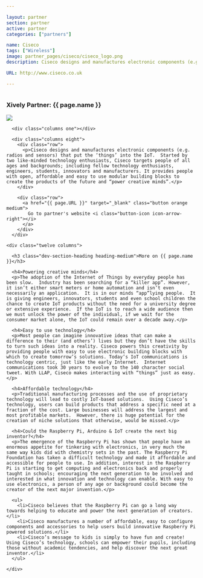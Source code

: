 ```yaml
---

layout: partner
section: partner
active: partner
categories: ["partners"]

name: Ciseco
tags: ["Wireless"]
image: partner_pages/ciseco/ciseco_logo.png
description: Ciseco designs and manufactures electronic components (e.g. radios and sensors) that put the ‘things’ into the IoT.

URL: http://www.ciseco.co.uk

---
```




<section class="dev-center">

  <section class="row">
    <div class="twelve columns">
      <h1 class="big-heading font-light key-message">Xively Partner: <strong>{{ page.name }}</strong></h1>
    </div>
  </section>

  <section class="row">
      <div class="columns three">
        <img src="{{ page.image | asset_path }}" />   
      </div>

      <div class="columns one"></div>

      <div class="columns eight">        
        <div class="row">
          <p>Ciseco designs and manufactures electronic components (e.g. radios and sensors) that put the ‘things’ into the IoT.  Started by two like-minded technology enthusiasts, Ciseco targets people of all ages and backgrounds; including fellow technology enthusiasts, engineers, students, innovators and manufacturers. It provides people with open, affordable and easy to use modular building blocks to create the products of the future and “power creative minds”.</p>
        </div>

        <div class="row">
          <a href="{{ page.URL }}" target="_blank" class="button orange medium">
            Go to partner's website <i class="button-icon icon-arrow-right"></i>
          </a>
        </div>
      </div>
  </section>

  <section class="dev-center row">

    <div class="twelve columns">

      <h3 class="dev-section-heading heading-medium">More on {{ page.name }}</h3>

      <h4>Powering creative minds</h4>
      <p>The adoption of the Internet of Things by everyday people has been slow.  Industry has been searching for a “killer app”. However, it isn’t either smart meters or home automation and isn’t even necessarily an application.  It is in our minds “app”lying people.  It is giving engineers, innovators, students and even school children the chance to create IoT products without the need for a university degree or extensive experience.  If the IoT is to reach a wide audience then we must unlock the power of the individual, if we wait for the consumer market alone, the IoT could remain over a decade away.</p>

      <h4>Easy to use technology</h4>
      <p>Most people can imagine innovative ideas that can make a difference to their (and others’) lives but they don’t have the skills to turn such ideas into a reality. Ciseco powers this creativity by providing people with easy to use electronic building blocks with which to create tomorrow’s solutions. Today’s IoT communications is technology centric, just like the early Internet.  Internet communications took 30 years to evolve to the 140 character social tweet. With LLAP, Ciseco makes interacting with “things” just as easy.</p>

      <h4>Affordable technology</h4>
      <p>Traditional manufacturing processes and the use of proprietary technology will lead to costly IoT-based solutions.  Using Ciseco’s technology, users can build products that address a specific need at a fraction of the cost. Large businesses will address the largest and most profitable markets.  However, there is huge potential for the creation of niche solutions that otherwise, would be missed.</p>

      <h4>Could the Raspberry Pi, Arduino & IoT create the next big inventor?</h4>
      <p>The emergence of the Raspberry Pi has shown that people have an enormous appetite for tinkering with electronics, in very much the same way kids did with chemistry sets in the past. The Raspberry Pi Foundation has taken a difficult technology and made it affordable and accessible for people to use. In addition, interest in the Raspberry Pi is starting to get computing and electronics back and properly taught in schools; encouraging the next generation to be involved and interested in what innovation and technology can enable. With easy to use electronics, a person of any age or background could become the creator of the next major invention.</p>

      <ul>
      	<li>Ciseco believes that the Raspberry Pi can go a long way towards helping to educate and power the next generation of creators.</li>
      	<li>Ciseco manufactures a number of affordable, easy to configure components and accessories to help users build innovative Raspberry Pi powered solutions.</li>
      	<li>Ciseco’s message to kids is simply to have fun and create!  Using Ciseco’s technology, schools can empower their pupils, including those without academic tendencies, and help discover the next great inventor.</li>
      </ul>

    </div>

  </section>


</section>
